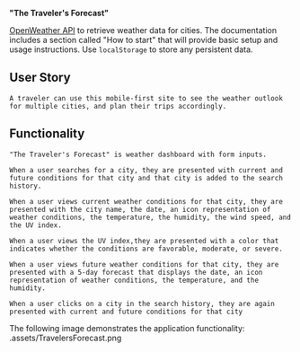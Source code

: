 **"The Traveler's Forecast"**

[OpenWeather API](https://openweathermap.org/api) to retrieve weather data for cities. The documentation includes a section called "How to start" that will provide basic setup and usage instructions. Use `localStorage` to store any persistent data.

## User Story

```
A traveler can use this mobile-first site to see the weather outlook for multiple cities, and plan their trips accordingly.
```

## Functionality

```
"The Traveler's Forecast" is weather dashboard with form inputs.

When a user searches for a city, they are presented with current and future conditions for that city and that city is added to the search history.

When a user views current weather conditions for that city, they are presented with the city name, the date, an icon representation of weather conditions, the temperature, the humidity, the wind speed, and the UV index.

When a user views the UV index,they are presented with a color that indicates whether the conditions are favorable, moderate, or severe.

When a user views future weather conditions for that city, they are presented with a 5-day forecast that displays the date, an icon representation of weather conditions, the temperature, and the humidity.

When a user clicks on a city in the search history, they are again presented with current and future conditions for that city
```

The following image demonstrates the application functionality: .assets/TravelersForecast.png 

